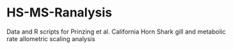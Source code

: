 # HS-MS-Ranalysis
Data and R scripts for Prinzing et al. California Horn Shark gill and metabolic rate allometric scaling analysis

